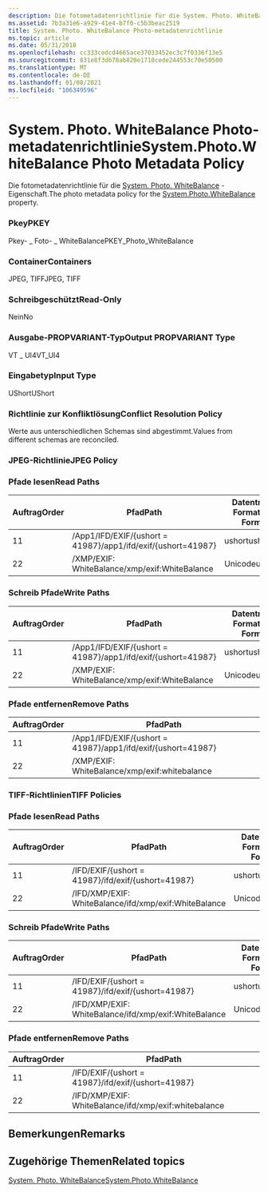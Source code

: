 ```yaml
---
description: Die fotometadatenrichtlinie für die System. Photo. WhiteBalance-Eigenschaft.
ms.assetid: 7b3a31e6-a929-41e4-b7f0-c5b3beac2519
title: System. Photo. WhiteBalance Photo-metadatenrichtlinie
ms.topic: article
ms.date: 05/31/2018
ms.openlocfilehash: cc333cedcd4665ace37033452ec3c7f0336f13e5
ms.sourcegitcommit: 831e8f3db78ab820e1710cede244553c70e50500
ms.translationtype: MT
ms.contentlocale: de-DE
ms.lasthandoff: 01/08/2021
ms.locfileid: "106349596"
---
```

# <a name="systemphotowhitebalance-photo-metadata-policy"></a><span data-ttu-id="c17ea-103">System. Photo. WhiteBalance Photo-metadatenrichtlinie</span><span class="sxs-lookup"><span data-stu-id="c17ea-103">System.Photo.WhiteBalance Photo Metadata Policy</span></span>

<span data-ttu-id="c17ea-104">Die fotometadatenrichtlinie für die [System. Photo. WhiteBalance](../properties/props-system-photo-whitebalance.md) -Eigenschaft.</span><span class="sxs-lookup"><span data-stu-id="c17ea-104">The photo metadata policy for the [System.Photo.WhiteBalance](../properties/props-system-photo-whitebalance.md) property.</span></span>

### <a name="pkey"></a><span data-ttu-id="c17ea-105">Pkey</span><span class="sxs-lookup"><span data-stu-id="c17ea-105">PKEY</span></span>

<span data-ttu-id="c17ea-106">Pkey- \_ Foto- \_ WhiteBalance</span><span class="sxs-lookup"><span data-stu-id="c17ea-106">PKEY\_Photo\_WhiteBalance</span></span>

### <a name="containers"></a><span data-ttu-id="c17ea-107">Container</span><span class="sxs-lookup"><span data-stu-id="c17ea-107">Containers</span></span>

<span data-ttu-id="c17ea-108">JPEG, TIFF</span><span class="sxs-lookup"><span data-stu-id="c17ea-108">JPEG, TIFF</span></span>

### <a name="read-only"></a><span data-ttu-id="c17ea-109">Schreibgeschützt</span><span class="sxs-lookup"><span data-stu-id="c17ea-109">Read-Only</span></span>

<span data-ttu-id="c17ea-110">Nein</span><span class="sxs-lookup"><span data-stu-id="c17ea-110">No</span></span>

### <a name="output-propvariant-type"></a><span data-ttu-id="c17ea-111">Ausgabe-PROPVARIANT-Typ</span><span class="sxs-lookup"><span data-stu-id="c17ea-111">Output PROPVARIANT Type</span></span>

<span data-ttu-id="c17ea-112">VT \_ UI4</span><span class="sxs-lookup"><span data-stu-id="c17ea-112">VT\_UI4</span></span>

### <a name="input-type"></a><span data-ttu-id="c17ea-113">Eingabetyp</span><span class="sxs-lookup"><span data-stu-id="c17ea-113">Input Type</span></span>

<span data-ttu-id="c17ea-114">UShort</span><span class="sxs-lookup"><span data-stu-id="c17ea-114">UShort</span></span>

### <a name="conflict-resolution-policy"></a><span data-ttu-id="c17ea-115">Richtlinie zur Konfliktlösung</span><span class="sxs-lookup"><span data-stu-id="c17ea-115">Conflict Resolution Policy</span></span>

<span data-ttu-id="c17ea-116">Werte aus unterschiedlichen Schemas sind abgestimmt.</span><span class="sxs-lookup"><span data-stu-id="c17ea-116">Values from different schemas are reconciled.</span></span>

### <a name="jpeg-policy"></a><span data-ttu-id="c17ea-117">JPEG-Richtlinie</span><span class="sxs-lookup"><span data-stu-id="c17ea-117">JPEG Policy</span></span>

### <a name="read-paths"></a><span data-ttu-id="c17ea-118">Pfade lesen</span><span class="sxs-lookup"><span data-stu-id="c17ea-118">Read Paths</span></span>



| <span data-ttu-id="c17ea-119">Auftrag</span><span class="sxs-lookup"><span data-stu-id="c17ea-119">Order</span></span> | <span data-ttu-id="c17ea-120">Pfad</span><span class="sxs-lookup"><span data-stu-id="c17ea-120">Path</span></span>                          | <span data-ttu-id="c17ea-121">Datenträger Format</span><span class="sxs-lookup"><span data-stu-id="c17ea-121">Disk Format</span></span> |
|-------|-------------------------------|-------------|
| <span data-ttu-id="c17ea-122">1</span><span class="sxs-lookup"><span data-stu-id="c17ea-122">1</span></span>     | <span data-ttu-id="c17ea-123">/App1/IFD/EXIF/{ushort = 41987}</span><span class="sxs-lookup"><span data-stu-id="c17ea-123">/app1/ifd/exif/{ushort=41987}</span></span> | <span data-ttu-id="c17ea-124">ushort</span><span class="sxs-lookup"><span data-stu-id="c17ea-124">ushort</span></span>      |
| <span data-ttu-id="c17ea-125">2</span><span class="sxs-lookup"><span data-stu-id="c17ea-125">2</span></span>     | <span data-ttu-id="c17ea-126">/XMP/EXIF: WhiteBalance</span><span class="sxs-lookup"><span data-stu-id="c17ea-126">/xmp/exif:WhiteBalance</span></span>        | <span data-ttu-id="c17ea-127">Unicode</span><span class="sxs-lookup"><span data-stu-id="c17ea-127">unicode</span></span>     |



 

### <a name="write-paths"></a><span data-ttu-id="c17ea-128">Schreib Pfade</span><span class="sxs-lookup"><span data-stu-id="c17ea-128">Write Paths</span></span>



| <span data-ttu-id="c17ea-129">Auftrag</span><span class="sxs-lookup"><span data-stu-id="c17ea-129">Order</span></span> | <span data-ttu-id="c17ea-130">Pfad</span><span class="sxs-lookup"><span data-stu-id="c17ea-130">Path</span></span>                          | <span data-ttu-id="c17ea-131">Datenträger Format</span><span class="sxs-lookup"><span data-stu-id="c17ea-131">Disk Format</span></span> |
|-------|-------------------------------|-------------|
| <span data-ttu-id="c17ea-132">1</span><span class="sxs-lookup"><span data-stu-id="c17ea-132">1</span></span>     | <span data-ttu-id="c17ea-133">/App1/IFD/EXIF/{ushort = 41987}</span><span class="sxs-lookup"><span data-stu-id="c17ea-133">/app1/ifd/exif/{ushort=41987}</span></span> | <span data-ttu-id="c17ea-134">ushort</span><span class="sxs-lookup"><span data-stu-id="c17ea-134">ushort</span></span>      |
| <span data-ttu-id="c17ea-135">2</span><span class="sxs-lookup"><span data-stu-id="c17ea-135">2</span></span>     | <span data-ttu-id="c17ea-136">/XMP/EXIF: WhiteBalance</span><span class="sxs-lookup"><span data-stu-id="c17ea-136">/xmp/exif:WhiteBalance</span></span>        | <span data-ttu-id="c17ea-137">Unicode</span><span class="sxs-lookup"><span data-stu-id="c17ea-137">unicode</span></span>     |



 

### <a name="remove-paths"></a><span data-ttu-id="c17ea-138">Pfade entfernen</span><span class="sxs-lookup"><span data-stu-id="c17ea-138">Remove Paths</span></span>



| <span data-ttu-id="c17ea-139">Auftrag</span><span class="sxs-lookup"><span data-stu-id="c17ea-139">Order</span></span> | <span data-ttu-id="c17ea-140">Pfad</span><span class="sxs-lookup"><span data-stu-id="c17ea-140">Path</span></span>                          |
|-------|-------------------------------|
| <span data-ttu-id="c17ea-141">1</span><span class="sxs-lookup"><span data-stu-id="c17ea-141">1</span></span>     | <span data-ttu-id="c17ea-142">/App1/IFD/EXIF/{ushort = 41987}</span><span class="sxs-lookup"><span data-stu-id="c17ea-142">/app1/ifd/exif/{ushort=41987}</span></span> |
| <span data-ttu-id="c17ea-143">2</span><span class="sxs-lookup"><span data-stu-id="c17ea-143">2</span></span>     | <span data-ttu-id="c17ea-144">/XMP/EXIF: WhiteBalance</span><span class="sxs-lookup"><span data-stu-id="c17ea-144">/xmp/exif:whitebalance</span></span>        |



 

### <a name="tiff-policies"></a><span data-ttu-id="c17ea-145">TIFF-Richtlinien</span><span class="sxs-lookup"><span data-stu-id="c17ea-145">TIFF Policies</span></span>

### <a name="read-paths"></a><span data-ttu-id="c17ea-146">Pfade lesen</span><span class="sxs-lookup"><span data-stu-id="c17ea-146">Read Paths</span></span>



| <span data-ttu-id="c17ea-147">Auftrag</span><span class="sxs-lookup"><span data-stu-id="c17ea-147">Order</span></span> | <span data-ttu-id="c17ea-148">Pfad</span><span class="sxs-lookup"><span data-stu-id="c17ea-148">Path</span></span>                       | <span data-ttu-id="c17ea-149">Datenträger Format</span><span class="sxs-lookup"><span data-stu-id="c17ea-149">Disk Format</span></span> |
|-------|----------------------------|-------------|
| <span data-ttu-id="c17ea-150">1</span><span class="sxs-lookup"><span data-stu-id="c17ea-150">1</span></span>     | <span data-ttu-id="c17ea-151">/IFD/EXIF/{ushort = 41987}</span><span class="sxs-lookup"><span data-stu-id="c17ea-151">/ifd/exif/{ushort=41987}</span></span>   | <span data-ttu-id="c17ea-152">ushort</span><span class="sxs-lookup"><span data-stu-id="c17ea-152">ushort</span></span>      |
| <span data-ttu-id="c17ea-153">2</span><span class="sxs-lookup"><span data-stu-id="c17ea-153">2</span></span>     | <span data-ttu-id="c17ea-154">/IFD/XMP/EXIF: WhiteBalance</span><span class="sxs-lookup"><span data-stu-id="c17ea-154">/ifd/xmp/exif:WhiteBalance</span></span> | <span data-ttu-id="c17ea-155">Unicode</span><span class="sxs-lookup"><span data-stu-id="c17ea-155">unicode</span></span>     |



 

### <a name="write-paths"></a><span data-ttu-id="c17ea-156">Schreib Pfade</span><span class="sxs-lookup"><span data-stu-id="c17ea-156">Write Paths</span></span>



| <span data-ttu-id="c17ea-157">Auftrag</span><span class="sxs-lookup"><span data-stu-id="c17ea-157">Order</span></span> | <span data-ttu-id="c17ea-158">Pfad</span><span class="sxs-lookup"><span data-stu-id="c17ea-158">Path</span></span>                       | <span data-ttu-id="c17ea-159">Datenträger Format</span><span class="sxs-lookup"><span data-stu-id="c17ea-159">Disk Format</span></span> |
|-------|----------------------------|-------------|
| <span data-ttu-id="c17ea-160">1</span><span class="sxs-lookup"><span data-stu-id="c17ea-160">1</span></span>     | <span data-ttu-id="c17ea-161">/IFD/EXIF/{ushort = 41987}</span><span class="sxs-lookup"><span data-stu-id="c17ea-161">/ifd/exif/{ushort=41987}</span></span>   | <span data-ttu-id="c17ea-162">ushort</span><span class="sxs-lookup"><span data-stu-id="c17ea-162">ushort</span></span>      |
| <span data-ttu-id="c17ea-163">2</span><span class="sxs-lookup"><span data-stu-id="c17ea-163">2</span></span>     | <span data-ttu-id="c17ea-164">/IFD/XMP/EXIF: WhiteBalance</span><span class="sxs-lookup"><span data-stu-id="c17ea-164">/ifd/xmp/exif:WhiteBalance</span></span> | <span data-ttu-id="c17ea-165">Unicode</span><span class="sxs-lookup"><span data-stu-id="c17ea-165">unicode</span></span>     |



 

### <a name="remove-paths"></a><span data-ttu-id="c17ea-166">Pfade entfernen</span><span class="sxs-lookup"><span data-stu-id="c17ea-166">Remove Paths</span></span>



| <span data-ttu-id="c17ea-167">Auftrag</span><span class="sxs-lookup"><span data-stu-id="c17ea-167">Order</span></span> | <span data-ttu-id="c17ea-168">Pfad</span><span class="sxs-lookup"><span data-stu-id="c17ea-168">Path</span></span>                       |
|-------|----------------------------|
| <span data-ttu-id="c17ea-169">1</span><span class="sxs-lookup"><span data-stu-id="c17ea-169">1</span></span>     | <span data-ttu-id="c17ea-170">/IFD/EXIF/{ushort = 41987}</span><span class="sxs-lookup"><span data-stu-id="c17ea-170">/ifd/exif/{ushort=41987}</span></span>   |
| <span data-ttu-id="c17ea-171">2</span><span class="sxs-lookup"><span data-stu-id="c17ea-171">2</span></span>     | <span data-ttu-id="c17ea-172">/IFD/XMP/EXIF: WhiteBalance</span><span class="sxs-lookup"><span data-stu-id="c17ea-172">/ifd/xmp/exif:whitebalance</span></span> |



 

## <a name="remarks"></a><span data-ttu-id="c17ea-173">Bemerkungen</span><span class="sxs-lookup"><span data-stu-id="c17ea-173">Remarks</span></span>

## <a name="related-topics"></a><span data-ttu-id="c17ea-174">Zugehörige Themen</span><span class="sxs-lookup"><span data-stu-id="c17ea-174">Related topics</span></span>

<dl> <dt>

[<span data-ttu-id="c17ea-175">System. Photo. WhiteBalance</span><span class="sxs-lookup"><span data-stu-id="c17ea-175">System.Photo.WhiteBalance</span></span>](../properties/props-system-photo-whitebalance.md)
</dt> </dl>

 

 
